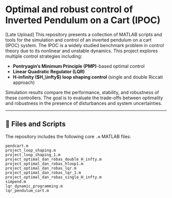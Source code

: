 # Optimal and robust control of Inverted Pendulum on a Cart (IPOC)
[Late Upload]
This repository presents a collection of MATLAB scripts and tools for the simulation and control of an inverted pendulum on a cart (IPOC) system. The IPOC is a widely studied benchmark problem in control theory due to its nonlinear and unstable dynamics. This project explores multiple control strategies including:

* **Pontryagin’s Minimum Principle (PMP)**-based optimal control
* **Linear Quadratic Regulator (LQR)**
* **H-infinity (\$H\_\infty\$) loop shaping control** (single and double Riccati approach)

Simulation results compare the performance, stability, and robustness of these controllers. The goal is to evaluate the trade-offs between optimality and robustness in the presence of disturbances and system uncertainties.

---

## 🔧 Files and Scripts

The repository includes the following core `.m` MATLAB files:

```text
pendcart.m
project_loop_shaping.m
project_loop_shaping_1.m
project_optimal_dan_robas_double_H_infty.m
project_optimal_dan_robas_hloop1.m
project_optimal_dan_robas_lqr.m
project_optimal_dan_robas_lqr_1.m
project_optimal_dan_robas_single_H_infty.m
simpend.m
lqr_dynamic_programming.m
lqr_pendulum_cart.m
```


